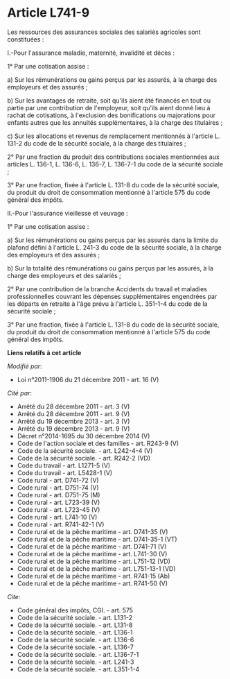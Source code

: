 # Article L741-9

Les ressources des assurances sociales des salariés agricoles sont constituées : 

I.-Pour l'assurance maladie, maternité, invalidité et décès : 

1° Par une cotisation assise : 

a) Sur les rémunérations ou gains perçus par les assurés, à la charge des employeurs et des assurés ; 

b) Sur les avantages de retraite, soit qu'ils aient été financés en tout ou partie par une contribution de l'employeur, soit
qu'ils aient donné lieu à rachat de cotisations, à l'exclusion des bonifications ou majorations pour enfants autres que les
annuités supplémentaires, à la charge des titulaires ; 

c) Sur les allocations et revenus de remplacement mentionnés à l'article L. 131-2 du code de la sécurité sociale, à la charge
des titulaires ; 

2° Par une fraction du produit des contributions sociales mentionnées aux articles L. 136-1, L. 136-6, 
L. 136-7, 
L. 136-7-1 du code de la sécurité sociale ; 

3° Par une fraction, fixée à l'article L. 131-8 du code de la sécurité sociale, du produit du droit de consommation mentionné
à l'article 575 du code général des impôts. 

II.-Pour l'assurance vieillesse et veuvage : 

1° Par une cotisation assise : 

a) Sur les rémunérations ou gains perçus par les assurés dans la limite du plafond défini à l'article L. 241-3 du code de la
sécurité sociale, à la charge des employeurs et des assurés ; 

b) Sur la totalité des rémunérations ou gains perçus par les assurés, à la charge des employeurs et des salariés ; 

2° Par une contribution de la branche Accidents du travail et maladies professionnelles couvrant les dépenses supplémentaires
engendrées par les départs en retraite à l'âge prévu à l'article L. 351-1-4 du code de la sécurité sociale ; 

3° Par une fraction, fixée à l'article L. 131-8 du code de la sécurité sociale, du produit du droit de consommation mentionné
à l'article 575 du code général des impôts.

**Liens relatifs à cet article**

_Modifié par_:

  - Loi n°2011-1906 du 21 décembre 2011 - art. 16 (V)

_Cité par_:

  - Arrêté du 28 décembre 2011 - art. 3 (V)
  - Arrêté du 28 décembre 2011 - art. 9 (V)
  - Arrêté du 19 décembre 2013 - art. 3 (V)
  - Arrêté du 19 décembre 2013 - art. 9 (V)
  - Décret n°2014-1695 du 30 décembre 2014 (V)
  - Code de l'action sociale et des familles - art. R243-9 (V)
  - Code de la sécurité sociale. - art. L242-4-4 (V)
  - Code de la sécurité sociale. - art. R242-2 (VD)
  - Code du travail - art. L1271-5 (V)
  - Code du travail - art. L5428-1 (V)
  - Code rural - art. D741-72 (V)
  - Code rural - art. D751-74 (V)
  - Code rural - art. D751-75 (M)
  - Code rural - art. L723-39 (V)
  - Code rural - art. L723-45 (V)
  - Code rural - art. L741-10 (V)
  - Code rural - art. R741-42-1 (V)
  - Code rural et de la pêche maritime - art. D741-35 (V)
  - Code rural et de la pêche maritime - art. D741-35-1 (VT)
  - Code rural et de la pêche maritime - art. D741-71 (V)
  - Code rural et de la pêche maritime - art. L741-30 (V)
  - Code rural et de la pêche maritime - art. L751-12 (VD)
  - Code rural et de la pêche maritime - art. L751-13-1 (VD)
  - Code rural et de la pêche maritime - art. R741-15 (Ab)
  - Code rural et de la pêche maritime - art. R741-50 (V)

_Cite_:

  - Code général des impôts, CGI. - art. 575
  - Code de la sécurité sociale. - art. L131-2
  - Code de la sécurité sociale. - art. L131-8
  - Code de la sécurité sociale. - art. L136-1
  - Code de la sécurité sociale. - art. L136-6
  - Code de la sécurité sociale. - art. L136-7
  - Code de la sécurité sociale. - art. L136-7-1
  - Code de la sécurité sociale. - art. L241-3
  - Code de la sécurité sociale. - art. L351-1-4
